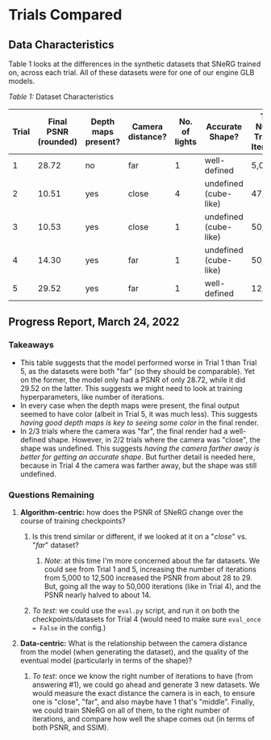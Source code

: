 # Trials Compared


## Data Characteristics


Table 1 looks at the differences in the synthetic datasets that SNeRG trained on, across each trial.
All of these datasets were for one of our engine GLB models.

*Table 1:* Dataset Characteristics

| **Trial**               |  **Final PSNR** (rounded) | **Depth maps present?** | **Camera distance?** |  **No. of lights**  | **Accurate Shape?** |  **Total Num of Training Iterations**
|-------------------------|-----------------|-------------------------|----------------------|---------------------|--------------|-------|
|   1       |    28.72   |   no | far  | 1  | well-defined  | 5,000
|   2       |    10.51   |   yes | close  | 4  | undefined (cube-like)  | 47,500
|   3       |    10.53   |   yes | close  | 1  | undefined (cube-like)   | 50,000
|   4       |    14.30   |   yes | far | 1  | undefined (cube-like)   | 50,000
|   5       |    29.52   |   yes | far  | 1  | well-defined  | 12,500

## Progress Report, March 24, 2022

### Takeaways

- This table suggests that the model performed worse in Trial 1 than Trial 5, as the datasets were both "far" (so they should be comparable). Yet on the former, the model only had a PSNR of only 28.72, while it did 29.52 on the latter. This suggests we might need to look at training hyperparameters, like number of iterations.
- In every case when the depth maps were present, the final output seemed to have color (albeit in Trial 5, it was much less). This suggests *having good depth maps is key to seeing some color* in the final render.
- In 2/3 trials where the camera was "far", the final render had a well-defined shape. However, in 2/2 trials where the camera was "close", the shape was undefined. This suggests *having the camera farther away is better for getting an accurate shape*. But further detail is needed here, because in Trial 4 the camera was farther away, but the shape was still undefined.

### Questions Remaining

1. **Algorithm-centric:** how does the PSNR of SNeRG change over the course of training checkpoints?

    1. Is this trend similar or different, if we looked at it on a "*close*" vs. "*far*" dataset?
        1. *Note*: at this time I'm more concerned about the far datasets. We could see from Trial 1 and 5, increasing the number of iterations from 5,000 to 12,500 increased the PSNR from about 28 to 29. But, going all the way to 50,000 iterations (like in Trial 4), and the PSNR nearly halved to about 14.

    2. *To test*: we could use the `eval.py` script, and run it on both the checkpoints/datasets for Trial 4 (would need to make sure `eval_once = False` in the config.)

2. **Data-centric:** What is the relationship between the camera distance from the model (when generating the dataset), and the quality of the eventual model (particularly in terms of the shape)?

    1. *To test*: once we know the right number of iterations to have (from answering #1), we could go ahead and generate 3 new datasets. We would measure the exact distance the camera is in each, to ensure one is "close", "far", and also maybe have 1 that's "middle". Finally, we could train SNeRG on all of them, to the right number of iterations, and compare how well the shape comes out (in terms of both PSNR, and SSIM).


